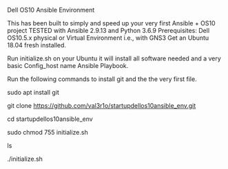Dell OS10 Ansible Environment

This has been built to simply and speed up your very first Ansible + OS10 project
TESTED with Ansible 2.9.13 and Python 3.6.9
Prerequisites: 
Dell OS10.5.x physical or Virtual Environment i.e., with GNS3
Get an Ubuntu 18.04 fresh installed.

Run initialize.sh on your Ubuntu it will install all software needed and a very basic Config_host name Ansible Playbook. 

Run the following commands to install git and the the very first file.

sudo apt install git

git clone https://github.com/val3r1o/startupdellos10ansible_env.git

cd startupdellos10ansible_env

sudo chmod 755 initialize.sh

ls

./initialize.sh
